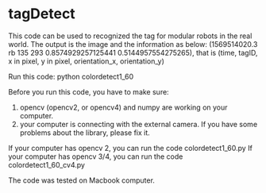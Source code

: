 # tagDetect
This code can be used to recognized the tag for modular robots in the real world. The output is the image and the information as below:
(1569514020.3 rb 135 293 0.8574929257125441 0.5144957554275265), that is (time, tagID, x in pixel, y in pixel, orientation_x, orientation_y)

Run this code: python colordetect1_60

Before you run this code, you have to make sure:
1. opencv (opencv2, or opencv4) and numpy are working on your computer.
2. your computer is connecting with the external camera.
If you have some problems about the library, please fix it.

If your computer has opencv 2, you can run the code colordetect1_60.py
If your computer has opencv 3/4, you can run the code colordetect1_60_cv4.py

The code was tested on Macbook computer. 
